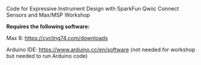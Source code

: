 Code for Expressive Instrument Design with SparkFun Qwiic Connect Sensors and Max/MSP Workshop

<b>Requires the following software: </b>

  Max 8: [https://cycling74.com/downloads ](https://cycling74.com/downloads/older)
  
  Arduino IDE: https://www.arduino.cc/en/software (not needed for workshop but needed to run Arduino code)
